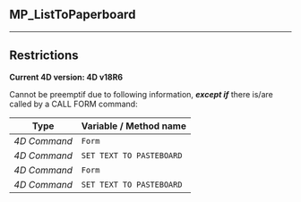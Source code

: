﻿## MP_ListToPaperboard---## Restrictions**Current 4D version: 4D v18R6**Cannot be preemptif due to following information, ***except if*** there is/are called by a CALL FORM command:|Type|Variable / Method name||------|------||*4D Command*|`Form`||*4D Command*|`SET TEXT TO PASTEBOARD`||*4D Command*|`Form`||*4D Command*|`SET TEXT TO PASTEBOARD`|